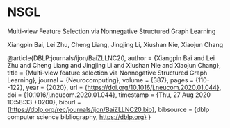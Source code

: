 # NSGL
Multi-view Feature Selection via Nonnegative Structured Graph Learning

Xiangpin Bai, Lei Zhu, Cheng Liang, Jingjing Li, Xiushan Nie, Xiaojun Chang

@article{DBLP:journals/ijon/BaiZLLNC20,
  author    = {Xiangpin Bai and
               Lei Zhu and
               Cheng Liang and
               Jingjing Li and
               Xiushan Nie and
               Xiaojun Chang},
  title     = {Multi-view feature selection via Nonnegative Structured Graph Learning},
  journal   = {Neurocomputing},
  volume    = {387},
  pages     = {110--122},
  year      = {2020},
  url       = {https://doi.org/10.1016/j.neucom.2020.01.044},
  doi       = {10.1016/j.neucom.2020.01.044},
  timestamp = {Thu, 27 Aug 2020 10:58:33 +0200},
  biburl    = {https://dblp.org/rec/journals/ijon/BaiZLLNC20.bib},
  bibsource = {dblp computer science bibliography, https://dblp.org}
}
